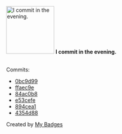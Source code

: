 <img src="https://github.com/my-badges/my-badges/blob/master/src/all-badges/time-of-commit/evening-commits.png?raw=true" alt="I commit in the evening." title="I commit in the evening." width="128">
<strong>I commit in the evening.</strong>
<br><br>

Commits:

- <a href="https://github.com/expr-lang/expr/commit/0bc9d995efba166c17f20b0fc6bd6b7d28632b7f">0bc9d99</a>
- <a href="https://github.com/expr-lang/expr/commit/ffaec9e78a6e4cbd418620588567695eaad2925c">ffaec9e</a>
- <a href="https://github.com/expr-lang/expr/commit/84ac0b84b58fc608ffe9648c8b76debdbdc382ba">84ac0b8</a>
- <a href="https://github.com/expr-lang/expr/commit/e53cefe2ef29c793f3867e4568e1c81dc76a50ad">e53cefe</a>
- <a href="https://github.com/expr-lang/expr/commit/894cea150a6adc0f3cb95b9328ee0e1785886615">894cea1</a>
- <a href="https://github.com/expr-lang/expr/commit/4354d88e824e96163f86f9af03f70682dc978cce">4354d88</a>


Created by <a href="https://github.com/my-badges/my-badges">My Badges</a>